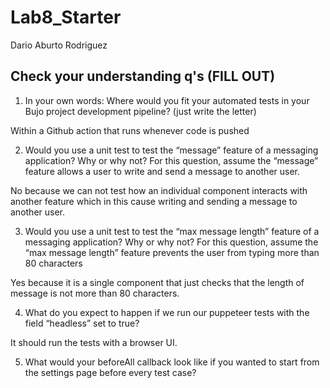 # Lab8_Starter

Dario Aburto Rodriguez
## Check your understanding q's (FILL OUT)
1. In your own words: Where would you fit your automated tests in your Bujo project development pipeline? (just write the letter)
  
 Within a Github action that runs whenever code is pushed 

2. Would you use a unit test to test the “message” feature of a messaging application? Why or why not? For this question, assume the “message” feature allows a user to write and send a message to another user.

No because we can not test how an individual component interacts with another feature which in this cause writing and sending a message to another user. 

3. Would you use a unit test to test the “max message length” feature of a messaging application? Why or why not? For this question, assume the “max message length” feature prevents the user from typing more than 80 characters

Yes because it is a single component that just checks that the length of message is not more than 80 characters. 

4. What do you expect to happen if we run our puppeteer tests with the field “headless” set to true?

It should run the tests with a browser UI.

5. What would your beforeAll callback look like if you wanted to start from the settings page before every test case?

